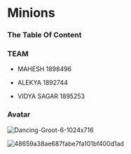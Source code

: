 # Minions
### The Table Of Content
 ### TEAM
 * MAHESH 1898496
 
 * ALEKYA 1892744
 
 * VIDYA SAGAR 1895253
 
  ### Avatar
  
  ![Dancing-Groot-6-1024x716](https://user-images.githubusercontent.com/48560644/56366220-97ce3700-61c0-11e9-96f4-2c715cadbb37.jpg)


  ![48659a38ae687fabe7fa101bf400d1ad](https://user-images.githubusercontent.com/48560644/56366313-dbc13c00-61c0-11e9-962b-286dc524b1eb.jpg)
